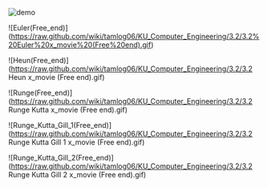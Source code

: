 ![demo](https://raw.github.com/wiki/takuyama29/WorldTracking/images/Untitled.gif)

![Euler(Free_end)]
(https://raw.github.com/wiki/tamlog06/KU_Computer_Engineering/3.2/3.2%20Euler%20x_movie%20(Free%20end).gif)

![Heun(Free_end)]
(https://raw.github.com/wiki/tamlog06/KU_Computer_Engineering/3.2/3.2 Heun x_movie (Free end).gif)

![Runge(Free_end)]
(https://raw.github.com/wiki/tamlog06/KU_Computer_Engineering/3.2/3.2 Runge Kutta x_movie (Free end).gif)

![Runge_Kutta_Gill_1(Free_end)]
(https://raw.github.com/wiki/tamlog06/KU_Computer_Engineering/3.2/3.2 Runge Kutta Gill 1 x_movie (Free end).gif)

![Runge_Kutta_Gill_2(Free_end)]
(https://raw.github.com/wiki/tamlog06/KU_Computer_Engineering/3.2/3.2 Runge Kutta Gill 2 x_movie (Free end).gif)